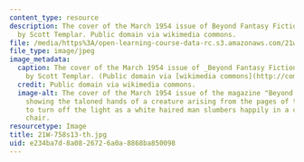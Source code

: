 ```yaml
---
content_type: resource
description: The cover of the March 1954 issue of Beyond Fantasy Fiction, illustrated
  by Scott Templar. Public domain via wikimedia commons.
file: /media/https%3A/open-learning-course-data-rc.s3.amazonaws.com/21w-758-genre-fiction-workshop-spring-2013/e234ba7d8a0826726a0a8868ba850098_21W-758s13-th.jpg
file_type: image/jpeg
image_metadata:
  caption: The cover of the March 1954 issue of _Beyond Fantasy Fiction_, illustrated
    by Scott Templar. (Public domain via [wikimedia commons](http://commons.wikimedia.org/wiki/File:BeyondFantasyFictionMar54.jpg).)
  credit: Public domain via wikimedia commons.
  image-alt: The cover of the March 1954 issue of the magazine "Beyond Fantasy Fiction,"
    showing the taloned hands of a creature arising from the pages of the book "Demonology,"
    to turn off the light as a white haired man slumbers happily in a carved wooden
    chair.
resourcetype: Image
title: 21W-758s13-th.jpg
uid: e234ba7d-8a08-2672-6a0a-8868ba850098
---
```

